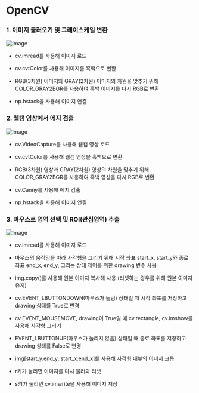 # OpenCV

### 1. 이미지 불러오기 및 그레이스케일 변환

   ![Image](https://github.com/user-attachments/assets/9ba8aa94-0dfe-475f-bae7-fe43adfbf82f)

  + cv.imread를 사용해 이미지 로드
 
  + cv.cvtColor를 사용해 이미지를 흑백으로 변환
  
  + RGB(3차원) 이미지와 GRAY(2차원) 이미지의 차원을 맞추기 위해 COLOR_GRAY2BGR를 사용하여 흑백 이미지를 다시 RGB로 변환
 
  + np.hstack을 사용해 이미지 연결

### 2. 웹캠 영상에서 에지 검출

   ![Image](https://github.com/user-attachments/assets/de145712-4c4c-47b3-9356-97e5dc60fd7a)

  + cv.VideoCapture를 사용해 웹캠 영상 로드
 
  + cv.cvtColor를 사용해 웹캠 영상을 흑백으로 변환
  
  + RGB(3차원) 영상과 GRAY(2차원) 영상의 차원을 맞추기 위해 COLOR_GRAY2BGR를 사용하여 흑백 영상을 다시 RGB로 변환
 
  + cv.Canny를 사용해 에지 검출
 
  + np.hstack을 사용해 이미지 연결

### 3. 마우스로 영역 선택 및 ROI(관심영역) 추출

   ![Image](https://github.com/user-attachments/assets/db6b8860-ba49-4b0b-94e6-06157f48133d)

  + cv.imread를 사용해 이미지 로드
 
  + 마우스의 움직임을 따라 사각형을 그리기 위해 시작 좌표 start_x, start_y와 종료 좌표 end_x, end_y, 그리는 상태 제어를 위한 drawing 변수 사용
 
  + img.copy()를 사용해 원본 이미지 복사해 사용 (리셋하는 경우를 위해 원본 이미지 유지)
 
  + cv.EVENT_LBUTTONDOWN(마우스가 눌림) 상태일 때 시작 좌표를 저장하고 drawing 상태를 True로 변경
 
  + cv.EVENT_MOUSEMOVE, drawing이 True일 때 cv.rectangle, cv.imshow를 사용해 사각형 그리기
 
  + EVENT_LBUTTONUP(마우스가 눌리지 않음) 상태일 때 종료 좌표를 저장하고 drawing 상태를 False로 변경
 
  + img[start_y:end_y, start_x:end_x]를 사용해 사각형 내부의 이미지 크롭
 
  + r키가 눌리면 이미지를 다시 불러와 리셋
 
  + s키가 눌리면 cv.imwrite을 사용해 이미지 저장
